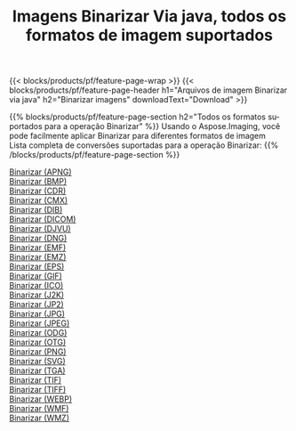 ﻿---
title: Imagens Binarizar Via java, todos os formatos de imagem suportados 
weight: 3920
url: /pt/java/binarize 
lang: pt
langdirlevel: 2
locales: zh-hans,ja,it,ru,de,es,fr,nl,id,lt,pl,pt,vi,tr,ko,zh-hant,ar,hi,th,sv,cs,uk,he
description: Usando Aspose.Imaging, você pode facilmente imagens Binarizar Via java
---

{{< blocks/products/pf/feature-page-wrap >}}
{{< blocks/products/pf/feature-page-header h1="Arquivos de imagem Binarizar via java" h2="Binarizar imagens" downloadText="Download" >}}


{{% blocks/products/pf/feature-page-section  h2="Todos os formatos suportados para a operação Binarizar" %}}
Usando o Aspose.Imaging, você pode facilmente aplicar Binarizar para diferentes formatos de imagem
<br/>
Lista completa de conversões suportadas para a operação Binarizar:
{{% /blocks/products/pf/feature-page-section %}}
<div class="container-fluid productfamilypage bg-gray">
    <div class="convertypes bg-gray agp-content section">
        <div class="container">
		<div class="row other-converters">
		    <div class='col-md-2 other-converter remove-lp remove-rp'><a href="/imaging/pt/java/binarize/apng" >Binarizar (APNG)</a></div><div class='col-md-2 other-converter remove-lp remove-rp'><a href="/imaging/pt/java/binarize/bmp" >Binarizar (BMP)</a></div><div class='col-md-2 other-converter remove-lp remove-rp'><a href="/imaging/pt/java/binarize/cdr" >Binarizar (CDR)</a></div><div class='col-md-2 other-converter remove-lp remove-rp'><a href="/imaging/pt/java/binarize/cmx" >Binarizar (CMX)</a></div><div class='col-md-2 other-converter remove-lp remove-rp'><a href="/imaging/pt/java/binarize/dib" >Binarizar (DIB)</a></div><div class='col-md-2 other-converter remove-lp remove-rp'><a href="/imaging/pt/java/binarize/dicom" >Binarizar (DICOM)</a></div><div class='col-md-2 other-converter remove-lp remove-rp'><a href="/imaging/pt/java/binarize/djvu" >Binarizar (DJVU)</a></div><div class='col-md-2 other-converter remove-lp remove-rp'><a href="/imaging/pt/java/binarize/dng" >Binarizar (DNG)</a></div><div class='col-md-2 other-converter remove-lp remove-rp'><a href="/imaging/pt/java/binarize/emf" >Binarizar (EMF)</a></div><div class='col-md-2 other-converter remove-lp remove-rp'><a href="/imaging/pt/java/binarize/emz" >Binarizar (EMZ)</a></div><div class='col-md-2 other-converter remove-lp remove-rp'><a href="/imaging/pt/java/binarize/eps" >Binarizar (EPS)</a></div><div class='col-md-2 other-converter remove-lp remove-rp'><a href="/imaging/pt/java/binarize/gif" >Binarizar (GIF)</a></div><div class='col-md-2 other-converter remove-lp remove-rp'><a href="/imaging/pt/java/binarize/ico" >Binarizar (ICO)</a></div><div class='col-md-2 other-converter remove-lp remove-rp'><a href="/imaging/pt/java/binarize/j2k" >Binarizar (J2K)</a></div><div class='col-md-2 other-converter remove-lp remove-rp'><a href="/imaging/pt/java/binarize/jp2" >Binarizar (JP2)</a></div><div class='col-md-2 other-converter remove-lp remove-rp'><a href="/imaging/pt/java/binarize/jpg" >Binarizar (JPG)</a></div><div class='col-md-2 other-converter remove-lp remove-rp'><a href="/imaging/pt/java/binarize/jpeg" >Binarizar (JPEG)</a></div><div class='col-md-2 other-converter remove-lp remove-rp'><a href="/imaging/pt/java/binarize/odg" >Binarizar (ODG)</a></div><div class='col-md-2 other-converter remove-lp remove-rp'><a href="/imaging/pt/java/binarize/otg" >Binarizar (OTG)</a></div><div class='col-md-2 other-converter remove-lp remove-rp'><a href="/imaging/pt/java/binarize/png" >Binarizar (PNG)</a></div><div class='col-md-2 other-converter remove-lp remove-rp'><a href="/imaging/pt/java/binarize/svg" >Binarizar (SVG)</a></div><div class='col-md-2 other-converter remove-lp remove-rp'><a href="/imaging/pt/java/binarize/tga" >Binarizar (TGA)</a></div><div class='col-md-2 other-converter remove-lp remove-rp'><a href="/imaging/pt/java/binarize/tif" >Binarizar (TIF)</a></div><div class='col-md-2 other-converter remove-lp remove-rp'><a href="/imaging/pt/java/binarize/tiff" >Binarizar (TIFF)</a></div><div class='col-md-2 other-converter remove-lp remove-rp'><a href="/imaging/pt/java/binarize/webp" >Binarizar (WEBP)</a></div><div class='col-md-2 other-converter remove-lp remove-rp'><a href="/imaging/pt/java/binarize/wmf" >Binarizar (WMF)</a></div><div class='col-md-2 other-converter remove-lp remove-rp'><a href="/imaging/pt/java/binarize/wmz" >Binarizar (WMZ)</a></div>
                </div>
        </div>
    </div>
</div>
<br/>
